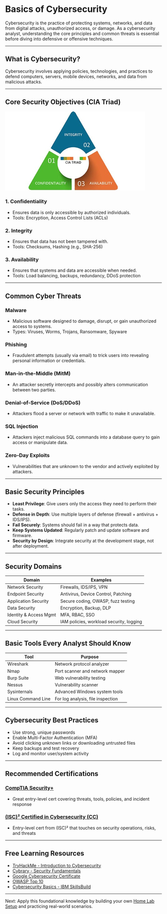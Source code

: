 # Basics of Cybersecurity

Cybersecurity is the practice of protecting systems, networks, and data from digital attacks, unauthorized access, or damage. As a cybersecurity analyst, understanding the core principles and common threats is essential before diving into defensive or offensive techniques.

---

## What is Cybersecurity?

Cybersecurity involves applying policies, technologies, and practices to defend computers, servers, mobile devices, networks, and data from malicious attacks.

---

## Core Security Objectives (CIA Triad)
![CIA Triad](../Images/ciatriad.jpg)

### 1. **Confidentiality**

* Ensures data is only accessible by authorized individuals.
* Tools: Encryption, Access Control Lists (ACLs)

### 2. **Integrity**

* Ensures that data has not been tampered with.
* Tools: Checksums, Hashing (e.g., SHA-256)

### 3. **Availability**

* Ensures that systems and data are accessible when needed.
* Tools: Load balancing, backups, redundancy, DDoS protection

---

## Common Cyber Threats

### Malware

* Malicious software designed to damage, disrupt, or gain unauthorized access to systems.
* Types: Viruses, Worms, Trojans, Ransomware, Spyware

### Phishing

* Fraudulent attempts (usually via email) to trick users into revealing personal information or credentials.

### Man-in-the-Middle (MitM)

* An attacker secretly intercepts and possibly alters communication between two parties.

### Denial-of-Service (DoS/DDoS)

* Attackers flood a server or network with traffic to make it unavailable.

### SQL Injection

* Attackers inject malicious SQL commands into a database query to gain access or manipulate data.

### Zero-Day Exploits

* Vulnerabilities that are unknown to the vendor and actively exploited by attackers.

---

## Basic Security Principles

* **Least Privilege**: Give users only the access they need to perform their tasks.
* **Defense in Depth**: Use multiple layers of defense (firewall + antivirus + IDS/IPS).
* **Fail Securely**: Systems should fail in a way that protects data.
* **Keep Systems Updated**: Regularly patch and update software and firmware.
* **Security by Design**: Integrate security at the development stage, not after deployment.

---

## Security Domains

| Domain                 | Examples                                 |
| ---------------------- | ---------------------------------------- |
| Network Security       | Firewalls, IDS/IPS, VPN                  |
| Endpoint Security      | Antivirus, Device Control, Patching      |
| Application Security   | Secure coding, OWASP, fuzz testing       |
| Data Security          | Encryption, Backup, DLP                  |
| Identity & Access Mgmt | MFA, RBAC, SSO                           |
| Cloud Security         | IAM policies, workload security, logging |

---

## Basic Tools Every Analyst Should Know

| Tool               | Purpose                           |
| ------------------ | --------------------------------- |
| Wireshark          | Network protocol analyzer         |
| Nmap               | Port scanner and network mapper   |
| Burp Suite         | Web vulnerability testing         |
| Nessus             | Vulnerability scanner             |
| Sysinternals       | Advanced Windows system tools     |
| Linux Command Line | For log analysis, file inspection |

---

## Cybersecurity Best Practices

* Use strong, unique passwords
* Enable Multi-Factor Authentication (MFA)
* Avoid clicking unknown links or downloading untrusted files
* Keep backups and test recovery
* Log and monitor user/system activity

---

## Recommended Certifications

### <a href="https://www.comptia.org/certifications/security"><u>CompTIA Security+</u></a>

* Great entry-level cert covering threats, tools, policies, and incident response

### <a href="https://www.isc2.org/certifications/cc"><u>(ISC)² Certified in Cybersecurity (CC)</u></a>

* Entry-level cert from (ISC)² that touches on security operations, risks, and threats

---

## Free Learning Resources

* [TryHackMe - Introduction to Cybersecurity](https://tryhackme.com/path/outline/introtocyber)
* [Cybrary - Security Fundamentals](https://www.cybrary.it/skill-paths/cybersecurity-fundamentals)
* [Google Cybersecurity Certificate](https://www.coursera.org/professional-certificates/google-cybersecurity)
* [OWASP Top 10](https://owasp.org/www-project-top-ten/)
* [Cybersecurity Basics - IBM SkillsBuild](https://skillsbuild.org/college-students/course-catalog/cybersecurity-fundamentals)

---

Next: Apply this foundational knowledge by building your own [Home Lab Setup](../Projects/home-lab-setup.md) and practicing real-world scenarios.
